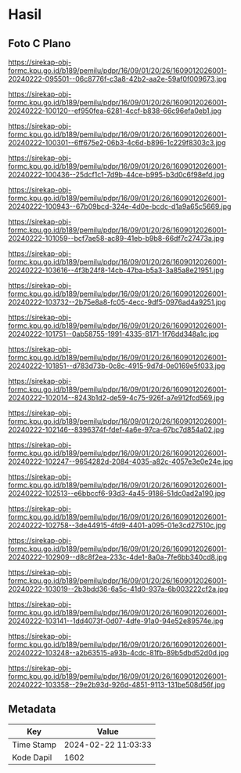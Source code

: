 # Hasil

## Foto C Plano

https://sirekap-obj-formc.kpu.go.id/b189/pemilu/pdpr/16/09/01/20/26/1609012026001-20240222-095501--06c8776f-c3a8-42b2-aa2e-59af0f009673.jpg

https://sirekap-obj-formc.kpu.go.id/b189/pemilu/pdpr/16/09/01/20/26/1609012026001-20240222-100120--ef950fea-6281-4ccf-b838-66c96efa0eb1.jpg

https://sirekap-obj-formc.kpu.go.id/b189/pemilu/pdpr/16/09/01/20/26/1609012026001-20240222-100301--6ff675e2-06b3-4c6d-b896-1c229f8303c3.jpg

https://sirekap-obj-formc.kpu.go.id/b189/pemilu/pdpr/16/09/01/20/26/1609012026001-20240222-100436--25dcf1c1-7d9b-44ce-b995-b3d0c6f98efd.jpg

https://sirekap-obj-formc.kpu.go.id/b189/pemilu/pdpr/16/09/01/20/26/1609012026001-20240222-100943--67b09bcd-324e-4d0e-bcdc-d1a9a65c5669.jpg

https://sirekap-obj-formc.kpu.go.id/b189/pemilu/pdpr/16/09/01/20/26/1609012026001-20240222-101059--bcf7ae58-ac89-41eb-b9b8-66df7c27473a.jpg

https://sirekap-obj-formc.kpu.go.id/b189/pemilu/pdpr/16/09/01/20/26/1609012026001-20240222-103616--4f3b24f8-14cb-47ba-b5a3-3a85a8e21951.jpg

https://sirekap-obj-formc.kpu.go.id/b189/pemilu/pdpr/16/09/01/20/26/1609012026001-20240222-103732--2b75e8a8-fc05-4ecc-9df5-0976ad4a9251.jpg

https://sirekap-obj-formc.kpu.go.id/b189/pemilu/pdpr/16/09/01/20/26/1609012026001-20240222-101751--0ab58755-1991-4335-8171-1f76dd348a1c.jpg

https://sirekap-obj-formc.kpu.go.id/b189/pemilu/pdpr/16/09/01/20/26/1609012026001-20240222-101851--d783d73b-0c8c-4915-9d7d-0e0169e5f033.jpg

https://sirekap-obj-formc.kpu.go.id/b189/pemilu/pdpr/16/09/01/20/26/1609012026001-20240222-102014--8243b1d2-de59-4c75-926f-a7e912fcd569.jpg

https://sirekap-obj-formc.kpu.go.id/b189/pemilu/pdpr/16/09/01/20/26/1609012026001-20240222-102146--8396374f-fdef-4a6e-97ca-67bc7d854a02.jpg

https://sirekap-obj-formc.kpu.go.id/b189/pemilu/pdpr/16/09/01/20/26/1609012026001-20240222-102247--9654282d-2084-4035-a82c-4057e3e0e24e.jpg

https://sirekap-obj-formc.kpu.go.id/b189/pemilu/pdpr/16/09/01/20/26/1609012026001-20240222-102513--e6bbccf6-93d3-4a45-9186-51dc0ad2a190.jpg

https://sirekap-obj-formc.kpu.go.id/b189/pemilu/pdpr/16/09/01/20/26/1609012026001-20240222-102758--3de44915-4fd9-4401-a095-01e3cd27510c.jpg

https://sirekap-obj-formc.kpu.go.id/b189/pemilu/pdpr/16/09/01/20/26/1609012026001-20240222-102909--d8c8f2ea-233c-4de1-8a0a-7fe6bb340cd8.jpg

https://sirekap-obj-formc.kpu.go.id/b189/pemilu/pdpr/16/09/01/20/26/1609012026001-20240222-103019--2b3bdd36-6a5c-41d0-937a-6b003222cf2a.jpg

https://sirekap-obj-formc.kpu.go.id/b189/pemilu/pdpr/16/09/01/20/26/1609012026001-20240222-103141--1dd4073f-0d07-4dfe-91a0-94e52e89574e.jpg

https://sirekap-obj-formc.kpu.go.id/b189/pemilu/pdpr/16/09/01/20/26/1609012026001-20240222-103248--a2b63515-a93b-4cdc-81fb-89b5dbd52d0d.jpg

https://sirekap-obj-formc.kpu.go.id/b189/pemilu/pdpr/16/09/01/20/26/1609012026001-20240222-103358--29e2b93d-926d-4851-9113-131be508d56f.jpg


## Metadata

| Key        | Value               |
| ---------- | ------------------- |
| Time Stamp | 2024-02-22 11:03:33 |
| Kode Dapil | 1602                |



